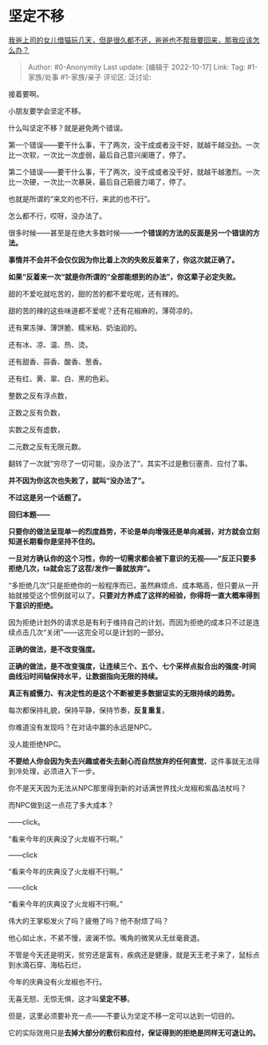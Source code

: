 # 坚定不移
[我爸上司的女儿借猫玩几天，但是很久都不还，爸爸也不帮我要回来，那我应该怎么办？](https://www.zhihu.com/question/509684387/answer/2718809057)

> Author: #0-Anonymity
> Last update: [编辑于 2022-10-17]
> Link:
> Tag: #1-家族/处事 #1-家族/亲子
> 评论区:
> 泛讨论:

接着要啊。

小朋友要学会坚定不移。

什么叫坚定不移？就是避免两个错误。

第一个错误——要干什么事，干了两次，没干成或者没干好，就越干越没劲。一次比一次软，一次比一次虚弱，最后自己意兴阑珊了，停了。

第二个错误——要干什么事，干了两次，没干成或者没干好，就越干越激烈。一次比一次硬，一次比一次暴戾，最后自己筋疲力竭了，停了。

也就是所谓的“来文的也不行，来武的也不行”。

怎么都不行，哎呀，没办法了。

很多时候——甚至是在绝大多数时候——**一个错误的方法的反面是另一个错误的方法。**

**事情并不会并不会仅仅因为你比着上次的失败反着来了，你这次就正确了。**

**如果“反着来一次“就是你所谓的“全部能想到的办法”，你这辈子必定失败。**

甜的不爱吃就吃苦的，甜的苦的都不爱吃呢，还有辣的。

甜的苦的辣的这些味道都不爱呢？还有花椒麻的，薄荷凉的。

还有果冻弹、薄饼脆、糯米粘、奶油润的。

还有冰、凉、温、热、烫。

还有甜香、蒜香、酸香、葱香。

还有红、黄、翠、白、黑的色彩。

整数之反有浮点数，

正数之反有负数，

实数之反有虚数，

二元数之反有无限元数。

翻转了一次就“穷尽了一切可能，没办法了”，其实不过是敷衍塞责、应付了事。

**并不因为你这次也失败了，就叫“没办法了”。**

**不过这是另一个话题了。**

**回归本题——**

**只要你的做法呈现单一的烈度趋势，不论是单向增强还是单向减弱，对方就会立刻知道长期看你是坚持不住的。**

**一旦对方确认你的这个习性，你的一切需求都会被下意识的无视——“反正只要多拒绝几次，ta就会忘了这茬/发作一番就放弃”。**

“多拒绝几次”只是拒绝你的一般程序而已，虽然麻烦点、成本略高，但只要从一开始就接受这个惯例就可以了。**只要对方养成了这样的经验，你得将一直大概率得到下意识的拒绝。**

因为拒绝计划外的请求总是有利于维持自己的计划，而因为拒绝的成本只不过是连续点击几次“关闭”——这完全可以是计划的一部分。

**正确的做法，是不改变强度。**

**正确的做法，是不改变强度，让连续三个、五个、七个采样点拟合出的强度-时间曲线沿时间轴保持水平，让数据指向无限的持续。**

**真正有威慑力、有决定性的是这个不断被更多数据证实的无限持续的趋势。**

每次都保持礼貌，保持平静，保持节奏，**反复重复**。

你难道没有发现吗？在对话中赢的永远是NPC。

没人能拒绝NPC。

**不要给人你会因为失去兴趣或者失去耐心而自然放弃的任何直觉**，这件事就无法得到冷处理，必须进入下一步。

你不是天天因为无法从NPC那里得到新的对话满世界找火龙椒和紫晶法杖吗？

而NPC做到这一点花了多大成本？

——click。

“看来今年的庆典没了火龙椒不行啊。”

——click

“看来今年的庆典没了火龙椒不行啊。”

——click

“看来今年的庆典没了火龙椒不行啊。”

伟大的王掌柜发火了吗？疲倦了吗？他不耐烦了吗？

他心如止水，不紧不慢，波澜不惊。嘴角的微笑从无丝毫衰退。

不管是今天还是明天，贫穷还是富有，疾病还是健康，就是天王老子来了，鼠标点到水滴石穿、海枯石烂，

今年的庆典没有火龙椒也不行。

无喜无怒、无惊无惧，这才叫**坚定不移**。

但是，这里必须要补充一点——不要认为坚定不移一定可以达到一切目的。

它的实际效用只是**去掉大部分的敷衍和应付，保证得到的拒绝是同样无可退让的。**
